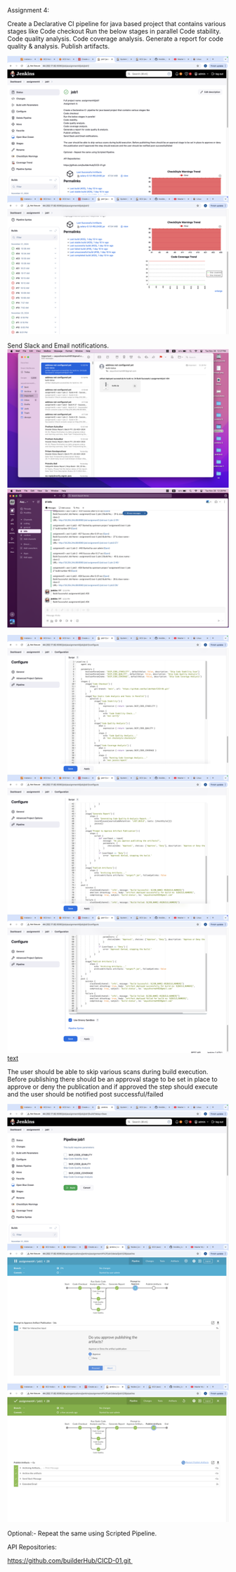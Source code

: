 Assignment 4: 

Create a Declarative CI  pipeline for java based project that contains various stages like 
Code checkout
Run the below stages in parallel
Code stability.
Code quality analysis.
Code coverage analysis.
Generate a report for code quality & analysis.
Publish artifacts.

![alt text](ReportJob1.png) 
![alt text](ReportJob1(1).png)

Send Slack and Email notifications.
![alt text](EmailNotification.png)
![alt text](SlackNotification.png)


![alt text](JenkinsScript.png) 
![alt text](JenkinsScript1.png) 
![alt text](JenkinsScript2.png)
[text](assignment4.groovy)

The user should be able to skip various scans during build execution. Before publishing there should be an approval stage to be set in place to approve or deny the publication and if approved the step should execute and the user should be notified post successful/failed

![alt text](PerametersPassForSkipTasks.png)
![alt text](ApprovalDuringRunPipeline.png)
![alt text](CompletePipelineOutput.png)

Optional:- Repeat the same using Scripted Pipeline.

API Repositories:

https://github.com/builderHub/CICD-01.git 